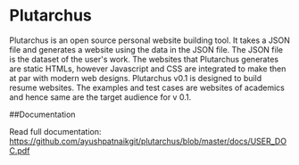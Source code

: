 # Plutarchus
   Plutarchus is an open source personal website building tool. It takes a JSON file and generates a website using the data in the JSON file. The JSON file is the dataset of the user's work. The websites that Plutarchus generates are static HTMLs, however Javascript and CSS are integrated to make then at par with modern web designs. Plutarchus v0.1 is designed to build resume websites.
    The examples and test cases are websites of academics and hence same are the target audience for v 0.1.

##Documentation

Read full documentation: https://github.com/ayushpatnaikgit/plutarchus/blob/master/docs/USER_DOC.pdf